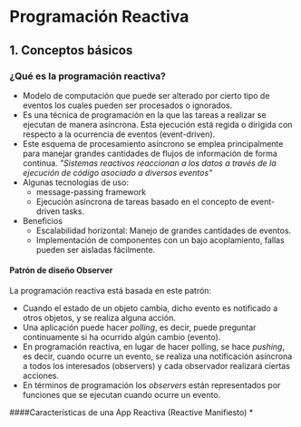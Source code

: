 # Programación Reactiva
## 1. Conceptos básicos
###  ¿Qué es la programación reactiva?
* Modelo de computación que puede ser alterado por cierto tipo de eventos los cuales pueden ser procesados o ignorados.
* Es una técnica de programación  en la que las tareas a realizar se ejecutan de manera asíncrona. Esta ejecución está regida o dirigida con respecto a la ocurrencia de eventos  (event-driven).  
* Este esquema de procesamiento asíncrono se emplea principalmente para manejar grandes cantidades de flujos de información de forma continua. *"Sistemas reactivos reaccionan a los datos a través de la ejecución de código asociado a diversos eventos"*
* Algunas tecnologías de uso:
	* message-passing framework
	* Ejecución asíncrona  de tareas basado en el concepto de event-driven tasks.
* Beneficios
	* Escalabilidad horizontal:  Manejo de grandes cantidades de eventos.
	* Implementación de componentes con un bajo acoplamiento, fallas pueden ser aisladas fácilmente. 

#### Patrón de diseño Observer
La programación reactiva está basada en este patrón:
* Cuando el estado de un objeto cambia, dicho evento es notificado a otros objetos, y se realiza alguna acción. 
* Una aplicación puede hacer *polling*, es decir, puede preguntar continuamente si ha ocurrido algún cambio (evento).
* En programación reactiva, en lugar de hacer polling,  se hace *pushing*, es decir, cuando ocurre  un evento, se realiza una notificación asíncrona a todos los interesados (observers)  y cada observador realizará ciertas acciones.
* En términos de programación los  *observers*  están representados por funciones que se ejecutan cuando ocurre un evento.

####Características de una App Reactiva (Reactive Manifiesto)
* 
<!--stackedit_data:
eyJoaXN0b3J5IjpbLTE5NzI4MzYzMzJdfQ==
-->
